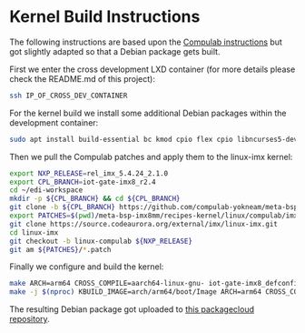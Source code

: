 # Kernel Build Instructions

The following instructions are based upon the
[Compulab instructions](https://github.com/compulab-yokneam/meta-bsp-imx8mm/blob/iot-gate-imx8_r2.4/Documentation/linux_kernel_build.md) but got slightly adapted so that a Debian package gets built.


First we enter the cross development LXD container (for more details please check the README.md of this project):

``` bash
ssh IP_OF_CROSS_DEV_CONTAINER
```

For the kernel build we install some additional Debian packages within the development container:

``` bash
sudo apt install build-essential bc kmod cpio flex cpio libncurses5-dev bison libssl-dev wget lzop rsync
```

Then we pull the Compulab patches and apply them to the linux-imx kernel:

``` bash
export NXP_RELEASE=rel_imx_5.4.24_2.1.0
export CPL_BRANCH=iot-gate-imx8_r2.4
cd ~/edi-workspace
mkdir -p ${CPL_BRANCH} && cd ${CPL_BRANCH}
git clone -b ${CPL_BRANCH} https://github.com/compulab-yokneam/meta-bsp-imx8mm.git
export PATCHES=$(pwd)/meta-bsp-imx8mm/recipes-kernel/linux/compulab/imx8mm
git clone https://source.codeaurora.org/external/imx/linux-imx.git
cd linux-imx
git checkout -b linux-compulab ${NXP_RELEASE}
git am ${PATCHES}/*.patch
```

Finally we configure and build the kernel:

``` bash
make ARCH=arm64 CROSS_COMPILE=aarch64-linux-gnu- iot-gate-imx8_defconfig
make -j $(nproc) KBUILD_IMAGE=arch/arm64/boot/Image ARCH=arm64 CROSS_COMPILE=aarch64-linux-gnu- deb-pkg
```

The resulting Debian package got uploaded to [this packagecloud repository](https://packagecloud.io/get-edi/debian/).
